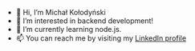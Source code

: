 - 👋 Hi, I’m Michał Kołodyński
- 👀 I’m interested in backend development!
- 🌱 I’m currently learning node.js.
- 📫 You can reach me by visiting my [LinkedIn profile](https://www.linkedin.com/in/michał-kołodyński-8616621a3)
